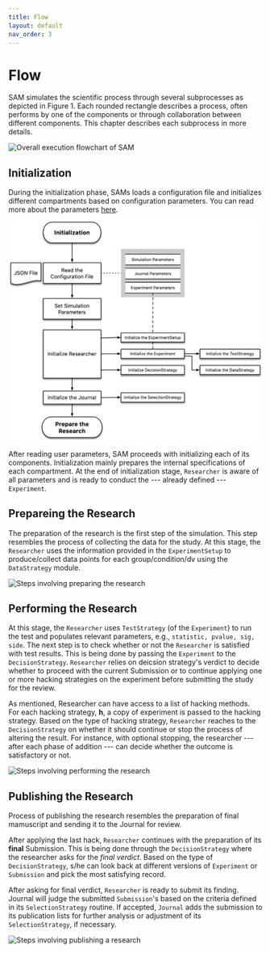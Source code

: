 ```yaml
---
title: Flow
layout: default
nav_order: 3
---
```


Flow
====

SAM simulates the scientific process through several subprocesses as depicted in Figure 1. Each rounded rectangle describes a process, often performs by one of the components or through collaboration between different components. This chapter describes each subprocess in more details.

![Overall execution flowchart of
SAM](figures/main-routine.png)

Initialization
--------------

During the initialization phase, SAMs loads a configuration file and initializes different compartments based on configuration parameters. You can read more about the parameters [here](configuration-file.md).

![](figures/initialization.png)

After reading user parameters, SAM proceeds with initializing each of its components. Initialization mainly prepares the internal specifications of each compartment. At the end of initialization stage, `Researcher` is aware of all parameters and is ready to conduct the --- already defined --- `Experiment`.

Prepareing the Research
-----------------------

The preparation of the research is the first step of the simulation. This step resembles the process of collecting the data for the study. At this stage, the `Researcher` uses the information provided in the `ExperimentSetup` to produce/collect data points for each group/condition/dv using the `DataStrategy` module.

![Steps involving preparing the
research](figures/prepare-research.png)

Performing the Research
-----------------------

At this stage, the `Researcher` uses `TestStrategy` (of the `Experiment`) to run the test and populates relevant parameters, e.g., `statistic, pvalue, sig, side`. The next step is to check whether or not the `Researcher` is satisfied with test results. This is being done by passing the `Experiment` to the `DecisionStrategy`. `Researcher` relies on deicsion strategy's verdict to decide whether to proceed with the current Submission or to continue applying one or more hacking strategies on the experiment before submitting the study for the review.

As mentioned, Researcher can have access to a list of hacking methods. For each hacking strategy, **h**, a copy of experiment is passed to the hacking strategy. Based on the type of hacking strategy, `Researcher` reaches to the `DecisionStrategy` on whether it should continue or stop the process of altering the result. For instance, with optional stopping, the researcher --- after each phase of addition --- can decide whether the outcome is satisfactory or not.

![Steps involving performing the
research](figures/perform-research.png)

Publishing the Research
-----------------------

Process of publishing the research resembles the preparation of final mamuscript and sending it to the Journal for review.

After applying the last hack, `Researcher` continues with the preparation of its **final** Submission. This is being done through the `DecisionStrategy` where the researcher asks for the *final verdict*. Based on the type of `DecisionStrategy`, s/he can look back at different versions of `Experiment` or `Submission` and pick the most satisfying record.

After asking for final verdict, `Researcher` is ready to submit its finding. Journal will judge the submitted `Submission`'s based on the criteria defined in its `SelectionStrategy` routine. If accepted, `Journal` adds the submission to its publication lists for further analysis or adjustment of its `SelectionStrategy`, if necessary.

![Steps involving publishing a
research](figures/publish-research.png)

